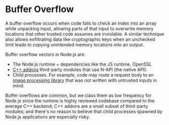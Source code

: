 # Buffer Overflow

A buffer overflow occurs when code fails to check an index into an
array while unpacking input, allowing parts of that input to overwrite
memory locations that other trusted code assumes are inviolable.
A similar technique also allows exfiltrating data like cryptographic keys
when an unchecked limit leads to copying unintended memory locations into
an output.

Buffer overflow vectors in Node.js are:

*  The Node.js runtime + dependencies like the JS runtime, OpenSSL
*  [C++ addons][] third-party modules that use N-API (the native API).
*  Child processes.  For example, code may route a request body to an
   [image processing library][imagetragick] that was not written with
   untrusted inputs in mind.

Buffer overflows are common, but we class them as low frequency for
Node.js since the runtime is highly reviewed codebase compared to the
average C++ backend; C++ addons are a small subset of third-party
modules; and there's no reason to believe that child processes spawned
by Node.js applications are especially risky.

[imagetragick]: https://imagetragick.com/
[C++ addons]: https://nodejs.org/api/addons.html#addons_c_addons
